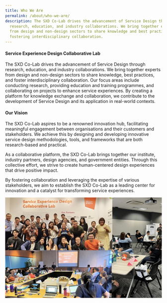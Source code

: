 ```yaml
---
title: Who We Are
permalink: /about/who-we-are/
description: The SXD Co-Lab drives the advancement of Service Design through
  research, education, and industry collaborations. We bring together experts
  from design and non-design sectors to share knowledge and best practices,
  fostering interdisciplinary collaboration.
---
```

#### **Service Experience Design Collaborative Lab** 
The SXD Co-Lab drives the advancement of Service Design through research, education, and industry collaborations. We bring together experts from design and non-design sectors to share knowledge, best practices, and foster interdisciplinary collaboration. Our focus areas include conducting research, providing education and training programmes, and collaborating on projects to enhance service experiences. By creating a platform for knowledge exchange and collaboration, we contribute to the development of Service Design and its application in real-world contexts.

#### **Our Vision**
The SXD Co-Lab aspires to be a renowned innovation hub, facilitating meaningful engagement between organisations and their customers and stakeholders. We achieve this by designing and developing innovative service design methodologies, tools, and frameworks that are both research-based and practical. 

As a collaborative platform, the SXD Co-Lab brings together our institute, industry partners, design agencies, and government entities. Through this collective effort, we strive to create human-centered design experiences that drive positive impact. 

By fostering collaboration and leveraging the expertise of various stakeholders, we aim to establish the SXD Co-Lab as a leading center for innovation and a catalyst for transforming service experiences.

![](/images/About/about_who%20we%20are.jpg)